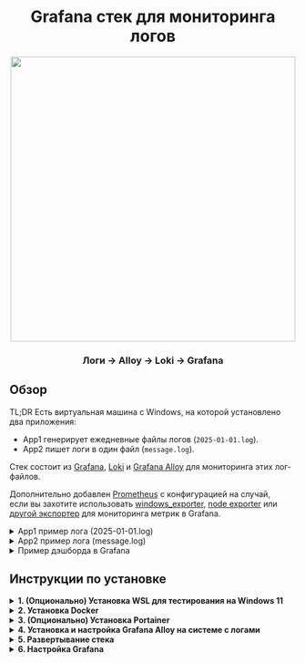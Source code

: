 <h1 align="center">Grafana стек для мониторинга логов</h1>

<p align="center">
  <img src="https://github.com/user-attachments/assets/6a035047-623f-4920-8118-3be9238c2b30" width="500">
</p>

<h3 align="center">Логи → Alloy → Loki → Grafana</h3>

## Обзор

TL;DR Есть виртуальная машина с Windows, на которой установлено два приложения:
- App1 генерирует ежедневные файлы логов (`2025-01-01.log`).
- App2 пишет логи в один файл (`message.log`).

Стек состоит из [Grafana](https://github.com/grafana/grafana/), [Loki](https://github.com/grafana/loki/) и [Grafana Alloy](https://github.com/grafana/alloy/) для мониторинга этих лог-файлов.

Дополнительно добавлен [Prometheus](https://github.com/prometheus/prometheus/) с конфигурацией на случай,  
если вы захотите использовать [windows_exporter](https://github.com/prometheus-community/windows_exporter/), [node exporter](https://github.com/prometheus/node_exporter/) или [другой экспортер](https://prometheus.io/docs/instrumenting/exporters/) для мониторинга метрик в Grafana.

<details>
  <summary>App1 пример лога (2025-01-01.log)</summary>

```log
2025-01-01 12:00:59.109 FATAL  ComponentName Message
2025-01-01 13:00:59.109 ERROR  ComponentName Message
2025-01-01 14:00:59.109 WARN   ComponentName Message
2025-01-01 15:00:59.109 INFO   ComponentName Message
```

</details>

<details>
  <summary>App2 пример лога (message.log)</summary>

```log
01.01.25 12:00:59 - Message
01.01.25 13:00:59 - Message
01.01.25 14:00:59 - Message
01.01.25 15:00:59 - Message
```

</details>

<details>
  <summary>Пример дэшборда в Grafana</summary>

![grafana-dashboard](https://github.com/user-attachments/assets/d875a89c-ac50-4331-ab29-bbe9d83b8ca0)

</details>

## Инструкции по установке

<details>
  <summary><strong>1. (Опционально) Установка WSL для тестирования на Windows 11</strong></summary>

#### Если вы хотите протестировать этот стек на локальной Windows, установите WSL (Windows Subsystem for Linux), открыв PowerShell в Windows Terminal:

#### 1.1 Проверьте, установлен ли WSL:
```powershell
wsl -v
```

#### 1.2 Установите WSL, если он не установлен:
```powershell
wsl --install
```

#### 1.3 Список доступных дистрибутивов:
```powershell
wsl --list --online
```
или сокращенно:
```powershell
wsl -l -o
```

#### 1.4 Список установленных дистрибутивов:
```powershell
wsl -l
```

#### 1.5 Установите Ubuntu или другой дистрибутив:
```powershell
wsl --install -d Ubuntu-24.04
```

#### 1.6 После установки обновите систему:
```sh
sudo apt update && sudo apt upgrade
```

#### 1.7 Установите Git:
```sh
sudo apt install git
```

**Официальная документация:**  
[Руководство по установке WSL](https://learn.microsoft.com/ru-ru/windows/wsl/install/)

</details>

<details>
  <summary><strong>2. Установка Docker</strong></summary>

#### Вам понадобится Docker для развертывания этого стека. Если у вас его нет, установите его, следуя инструкциям ниже:

#### 2.1 Добавьте официальный GPG-ключ Docker:
```sh
sudo apt-get install ca-certificates curl
sudo install -m 0755 -d /etc/apt/keyrings
sudo curl -fsSL https://download.docker.com/linux/ubuntu/gpg -o /etc/apt/keyrings/docker.asc
sudo chmod a+r /etc/apt/keyrings/docker.asc
```

#### 2.2 Добавьте репозиторий Docker в источники apt:
```sh
echo \  
  "deb [arch=$(dpkg --print-architecture) signed-by=/etc/apt/keyrings/docker.asc] https://download.docker.com/linux/ubuntu \  
  $(. /etc/os-release && echo "${UBUNTU_CODENAME:-$VERSION_CODENAME}") stable" | \  
  sudo tee /etc/apt/sources.list.d/docker.list > /dev/null
sudo apt-get update
```

#### 2.3 Установите Docker:
```sh
sudo apt-get install docker-ce docker-ce-cli containerd.io docker-buildx-plugin docker-compose-plugin
```

#### 2.4 Проверьте установку:
```sh
sudo docker run hello-world
```

#### 2.5 Проверьте запущенные контейнеры:
```sh
sudo docker ps
```

#### 2.6 Проверьте статус Docker:
```sh
sudo systemctl status docker
```

#### 2.7 Добавьте пользователя в группу Docker (чтобы запускать без sudo):
```sh
sudo usermod -aG docker $USER
```

#### 2.8 Примените изменения группы без выхода из системы:
```sh
newgrp docker
```

**Официальная документация:**  
[Руководство по установке Docker](https://docs.docker.com/engine/install/)

</details>

<details>
  <summary><strong>3. (Опционально) Установка Portainer</strong></summary>

#### Portainer — это веб-интерфейс для управления контейнерами Docker.

#### 3.1 Создайте том для Portainer:
```sh
docker volume create portainer_data
```

#### 3.2 Установите Portainer:
```sh
docker run -d -p 8000:8000 -p 9443:9443 --name portainer --restart=always \
  -v /var/run/docker.sock:/var/run/docker.sock \
  -v portainer_data:/data portainer/portainer-ce:lts
```

#### 3.3 Проверьте запущенные контейнеры:
```sh
docker ps
```

#### 3.4 Проверьте IP-адрес:
```sh
ifconfig
```

Если `ifconfig` недоступен, установите `net-tools`:
```sh
sudo apt install net-tools
```

#### 3.5 Доступ к Portainer:
Откройте веб-браузер и перейдите по адресу:
```
https://<IP>:9443
```

**Официальная документация:**  
[Руководство по установке Portainer](https://docs.portainer.io/start/install-ce/server/docker/linux/)
</details>

<details>
  <summary><strong>4. Установка и настройка Grafana Alloy на системе с логами</strong></summary>

#### 4.1 [Скачайте и установите Grafana Alloy.](https://grafana.com/docs/alloy/latest/set-up/install/windows/)

#### 4.2 Скопируйте `alloy\config.alloy` и отредактируйте конфиг в каталоге с установленной Alloy:
```powershell
ii "C:\Program Files\GrafanaLabs\Alloy\"
```

#### 📝 ПРИМЕЧАНИЕ
Отредактируйте путь к каталогам с логами приложений:

  ```
  // Define the path to App1 log files using glob patterns to match all .log files in the specified directory
  path_targets = [{"__path__" = "C:/App1/Folder/logs/Default/*.log"}]
  ```

  ```
  // Define the path to App2's single log file; no glob pattern needed as it's a specific file
  path_targets = [{"__path__" = "C:/App2/message.log"}]
  ```

Отредактируйте регулярное выражение:

  ```
    // Parse log lines into timestamp, log level, component, and message using a regular expression
    // Example log format: "2023-10-01 12:00:00.000 INFO ComponentName This is a message"
    expression = `^(?P<timestamp>\d{4}-\d{2}-\d{2} \d{2}:\d{2}:\d{2}\.\d{3})\s+(?P<level>INFO|WARN|ERROR|FATAL)\s+(?P<component>\S+)\s+(?P<message>.*)`
  ```

Отредактируйте IP-адрес Loki:

  ```
    // Specify the Loki server URL; ensure this endpoint is reachable from Alloy’s network
    url = "http://<IP>:3100/loki/api/v1/push"
  ```

Вы также можете переименовать лейблы `app1_logs`, `app2_logs`, `windows_vm`.

#### 4.3 Перезапустите службу Alloy:
```powershell
Restart-Service -Name Alloy
```
или вручную через:
```powershell
services.msc
```
#### 4.4 Проверьте журнал событий на наличие ошибок:
```powershell
Get-WinEvent -FilterHashtable @{LogName="Application"; ProviderName="Alloy"; Level=@(2,3)} | Sort-Object TimeCreated
```
или вручную через:
```powershell
eventvwr.msc
```
</details>

<details>
  <summary><strong>5. Развертывание стека</strong></summary>

#### 5.1 Клонируйте репозиторий:
```sh
git clone https://github.com/SeshTiliRest/grafana-stack.git
cd grafana-stack
```
#### ⚠️ ВАЖНО
Внимательно ознакомьтесь с файлами `loki\config.yaml`, `prometheus\prometheus.yml` и `compose.yml` перед развертыванием!

#### 5.2 Запуск стека:
```sh
docker compose up -d
```
</details>

<details>
  <summary><strong>6. Настройка Grafana</strong></summary>

#### 6.1 Доступ к Grafana:
Откройте веб-браузер и перейдите по адресу:

```
http://<IP>:3000
```

#### 6.2 Добавление Loki и Prometheus в качестве источников данных:
- Войдите в Grafana (учетные данные по умолчанию: `admin` / `admin`).
- Измените пароль.
- Перейдите в **Connections → Data Sources**.
- Нажмите **Add data source**.
- Выберите **Loki** и установите URL:

   ```
   http://loki:3100
   ```

- Нажмите **Save & Test**.
- Повторите шаги для **Prometheus**, установив URL:

   ```
   http://prometheus:9090
   ```

#### 6.3 Исследование данных:
- Перейдите в **Explore**.
- Выберите **loki**.
- Переключите запрос A с Builder на Code.
- Вставьте: ` {host="windows_vm", job="app1_logs"} |= `` `
- Нажмите **Run query**.

#### 📝 ПРИМЕЧАНИЕ
Вы увидите только новые строки логов, так как в `config.alloy` указано:

  ```
  // Start reading from the end of each file to capture only new log entries, ideal for real-time monitoring
  tail_from_end = true
  ```

#### 6.4 Импорт дэшборда Grafana:
- Перейдите в **Dashboards → New → Import**.
- Загрузите `dashboard.json` из каталога `grafana/`.
- Нажмите **Load**, выберите источник данных **Loki** и нажмите **Import**.

</details>
